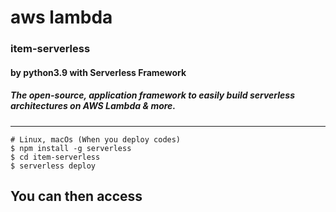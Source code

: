 aws lambda 
===================
### item-serverless
#### by python3.9 with Serverless Framework


##### The open-source, application framework to easily build serverless architectures on AWS Lambda & more. 
-------------------
```
# Linux, macOs (When you deploy codes)
$ npm install -g serverless
$ cd item-serverless
$ serverless deploy
```

You can then access
-------------------
